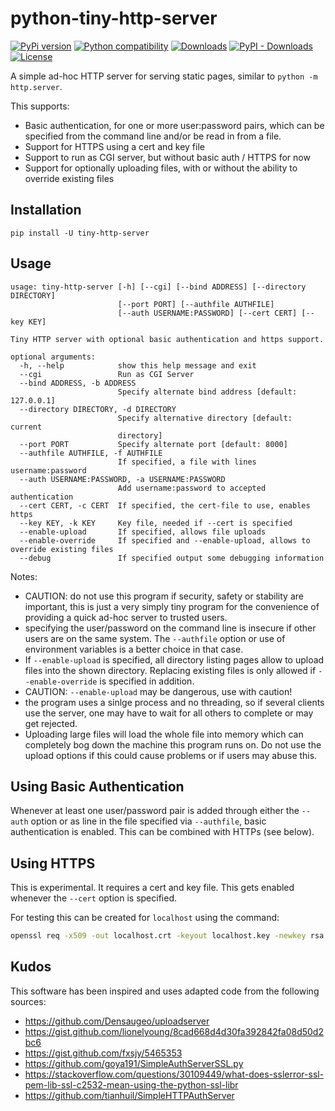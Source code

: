 # python-tiny-http-server

[![PyPi version](https://img.shields.io/pypi/v/tiny-http-server.svg)](https://pypi.python.org/pypi/tiny-http-server/)
[![Python compatibility](https://img.shields.io/pypi/pyversions/tiny-http-server.svg)](https://pypi.python.org/pypi/tiny-http-server/)
[![Downloads](https://static.pepy.tech/personalized-badge/tiny-http-server?period=week&units=none&left_color=blue&right_color=yellow&left_text=Downloads/week)](https://pepy.tech/project/tiny-http-server)
[![PyPI - Downloads](https://img.shields.io/pypi/dm/tiny-http-server)](https://pypistats.org/packages/tiny-http-server)
[![License](https://img.shields.io/github/license/johann-petrak/python-tiny-http-server.svg)](LICENSE)



A simple ad-hoc HTTP server for serving static pages,
similar to `python -m http.server`.

This supports:
* Basic authentication, for one or more user:password pairs, which can be specified from the command line and/or be read in from a file.
* Support for HTTPS using a cert and key file
* Support to run as CGI server, but without basic auth / HTTPS for now
* Support for optionally uploading files, with or without the ability to override existing files

## Installation

`pip install -U tiny-http-server` 

## Usage

```
usage: tiny-http-server [-h] [--cgi] [--bind ADDRESS] [--directory DIRECTORY]
                        [--port PORT] [--authfile AUTHFILE]
                        [--auth USERNAME:PASSWORD] [--cert CERT] [--key KEY]

Tiny HTTP server with optional basic authentication and https support.

optional arguments:
  -h, --help            show this help message and exit
  --cgi                 Run as CGI Server
  --bind ADDRESS, -b ADDRESS
                        Specify alternate bind address [default: 127.0.0.1]
  --directory DIRECTORY, -d DIRECTORY
                        Specify alternative directory [default: current
                        directory]
  --port PORT           Specify alternate port [default: 8000]
  --authfile AUTHFILE, -f AUTHFILE
                        If specified, a file with lines username:password
  --auth USERNAME:PASSWORD, -a USERNAME:PASSWORD
                        Add username:password to accepted authentication
  --cert CERT, -c CERT  If specified, the cert-file to use, enables https
  --key KEY, -k KEY     Key file, needed if --cert is specified
  --enable-upload       If specified, allows file uploads
  --enable-override     If specified and --enable-upload, allows to override existing files
  --debug               If specified output some debugging information
```

Notes:

* CAUTION: do not use this program if security, safety or stability are important, this is just a very simply tiny 
  program for the convenience of providing a quick ad-hoc server to trusted users. 
* specifying the user/password on the command line is insecure if other users are on the same system. The `--authfile` option or use of environment variables is a better choice in that case.
* If `--enable-upload` is specified, all directory listing pages allow to upload files into the shown directory. 
  Replacing existing files is only allowed if `--enable-override` is specified in addition.
* CAUTION: `--enable-upload` may be dangerous, use with caution!
* the program uses a sinlge process and no threading, so if several clients use the server, one may have
  to wait for all others to complete or may get rejected.
* Uploading large files will load the whole file into memory which can completely bog down the machine this
  program runs on. Do not use the upload options if this could cause problems or if users may abuse this. 

## Using Basic Authentication

Whenever at least one user/password pair is added through 
either the `--auth` option or as line in the file specified
via `--authfile`, basic authentication is enabled. 
This can be combined with HTTPs (see below).

## Using HTTPS

This is experimental. It requires a cert and key file. 
This gets enabled whenever the `--cert` option is specified.

For testing this can be created for `localhost` using the command:
```bash
openssl req -x509 -out localhost.crt -keyout localhost.key -newkey rsa:2048 -nodes -sha256 -subj '/CN=localhost' -extensions EXT -config <( printf "[dn]\nCN=localhost\n[req]\ndistinguished_name = dn\n[EXT]\nsubjectAltName=DNS:localhost\nkeyUsage=digitalSignature\nextendedKeyUsage=serverAuth")
```

## Kudos

This software has been inspired and uses adapted code from the following sources:

* https://github.com/Densaugeo/uploadserver
* https://gist.github.com/lionelyoung/8cad668d4d30fa392842fa08d50d2bc6
* https://gist.github.com/fxsjy/5465353
* https://github.com/goya191/SimpleAuthServerSSL.py
* https://stackoverflow.com/questions/30109449/what-does-sslerror-ssl-pem-lib-ssl-c2532-mean-using-the-python-ssl-libr
* https://github.com/tianhuil/SimpleHTTPAuthServer
